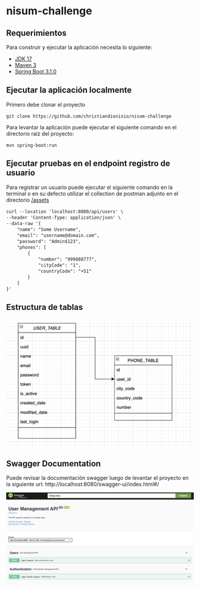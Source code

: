 # nisum-challenge


## Requerimientos

Para construir y ejecutar la aplicación necesita lo siguiente:

- [JDK 17](https://www.oracle.com/java/technologies/downloads/#java17)
- [Maven 3](https://maven.apache.org)
- [Spring Boot 3.1.0](http://projects.spring.io/spring-boot/)

## Ejecutar la aplicación localmente

Primero debe clonar el proyecto
```shell
git clone https://github.com/christiandionisio/nisum-challenge
```

Para levantar la aplicación puede ejecutar el siguiente comando en el directorio raíz del proyecto:

```shell
mvn spring-boot:run
```

## Ejecutar pruebas en el endpoint registro de usuario

Para registrar un usuario puede ejecutar el siguiente comando en la terminal o en su defecto utilizar el collection de postman adjunto en el directorio [/assets](assets)

```shell
curl --location 'localhost:8080/api/users' \
--header 'Content-Type: application/json' \
--data-raw '{
    "name": "Some Username",
    "email": "username@domain.com",
    "password": "Admin$123",
    "phones": [
        {
            "number": "999888777",
            "cityCode": "1",
            "countryCode": "+51"
        }
    ]
}'
```

## Estructura de tablas

![Image](assets/tablas.png)

## Swagger Documentation
Puede revisar la documentación swagger luego de levantar el proyecto en la siguiente url: http://localhost:8080/swagger-ui/index.html#/

![swagger-image](assets/swagger.png)